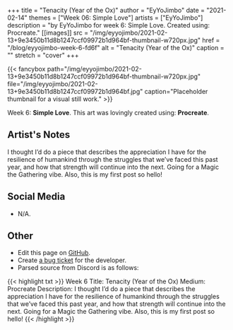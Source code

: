 +++
title =       "Tenacity (Year of the Ox)"
author =      "EyYoJimbo"
date =        "2021-02-14"
themes =      ["Week 06: Simple Love"]
artists =     ["EyYoJimbo"]
description = "by EyYoJimbo for week 6: Simple Love. Created using: Procreate."
[[images]]
      src = "/img/eyyojimbo/2021-02-13+9e3450b11d8b1247ccf09972b1d964bf-thumbnail-w720px.jpg"
      href = "/blog/eyyojimbo-week-6-fd6f"
      alt = "Tenacity (Year of the Ox)"
      caption = ""
      stretch = "cover"
+++

{{< fancybox path="/img/eyyojimbo/2021-02-13+9e3450b11d8b1247ccf09972b1d964bf-thumbnail-w720px.jpg" file="/img/eyyojimbo/2021-02-13+9e3450b11d8b1247ccf09972b1d964bf.jpg" caption="Placeholder thumbnail for a visual still work." >}}


Week 6: **Simple Love**. This art was lovingly created using: **Procreate**.

## Artist's Notes

I thought I’d do a piece that describes the appreciation I have for the resilience of humankind through the struggles that we’ve faced this past year, and how that strength will continue into the next. Going for a Magic the Gathering vibe. Also, this is my first post so hello!

## Social Media

- N/A.

## Other

- Edit this page on [GitHub](https://github.com/teaminkling/web-refresh/edit/main/content/blog/eyyojimbo-week-6-fd6f.md).
- Create [a bug ticket](https://github.com/teaminkling/web-refresh/issues/new?assignees=&labels=bug&template=problem-report.md&title=) for the developer.
- Parsed source from Discord is as follows:

{{< highlight txt >}}
Week 6
Title: Tenacity (Year of the Ox)
Medium: Procreate
Description: I thought I’d do a piece that describes the appreciation I have for the resilience of humankind through the struggles that we’ve faced this past year, and how that strength will continue into the next. Going for a Magic the Gathering vibe. Also, this is my first post so hello!
{{< /highlight >}}